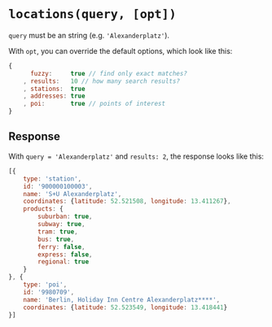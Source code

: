 # `locations(query, [opt])`

`query` must be an string (e.g. `'Alexanderplatz'`).

With `opt`, you can override the default options, which look like this:

```js
{
	  fuzzy:     true // find only exact matches?
	, results:   10 // how many search results?
	, stations:  true
	, addresses: true
	, poi:       true // points of interest
}
```

## Response

With `query = 'Alexanderplatz'` and `results: 2`, the response looks like this:

```js
[{
	type: 'station',
	id: '900000100003',
	name: 'S+U Alexanderplatz',
	coordinates: {latitude: 52.521508, longitude: 13.411267},
	products: {
		suburban: true,
		subway: true,
		tram: true,
		bus: true,
		ferry: false,
		express: false,
		regional: true
	}
}, {
	type: 'poi',
	id: '9980709',
	name: 'Berlin, Holiday Inn Centre Alexanderplatz****',
	coordinates: {latitude: 52.523549, longitude: 13.418441}
}]
```
